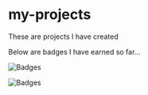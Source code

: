# my-projects
These are projects I have created

Below are badges I have earned so far...

![Badges](https://github.com/zoweet/my-projects/blob/master/codecademy-badges.png)

![Badges](https://github.com/zoweet/my-projects/blob/master/angular-js-completion-badge.png)